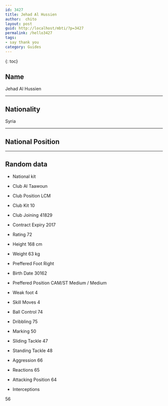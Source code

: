```yaml
---
id: 3427
title: Jehad Al Hussien
author:  chito 
layout: post
guid: http://localhost/mbti/?p=3427
permalink: /hello3427
tags:
- say thank you
category: Guides
---
```



{: toc}


## Name  
Jehad Al Hussien 

* * *

## Nationality  
Syria 

* * *

## National Position 

* * *

## Random data 

  * National kit 
  * Club 
Al Taawoun 

  * Club Position 
LCM 

  * Club Kit 
10 

  * Club Joining 
41829 

  * Contract Expiry 
2017 

  * Rating 
72 

  * Height 
168 cm 

  * Weight 
63 kg 

  * Preffered Foot 
Right 

  * Birth Date 
30162 

  * Preffered Position 
CAM/ST Medium / Medium 

  * Weak foot 
4 

  * Skill Moves 
4 

  * Ball Control 
74 

  * Dribbling 
75 

  * Marking 
50 

  * Sliding Tackle 
47 

  * Standing Tackle 
48 

  * Aggression 
66 

  * Reactions 
65 

  * Attacking Position 
64 

  * Interceptions 

56</ul>
